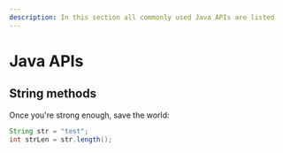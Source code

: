 ```yaml
---
description: In this section all commonly used Java APIs are listed
---
```


# Java APIs

## String methods

Once you're strong enough, save the world:

```java
String str = "test";
int strLen = str.length();

```



